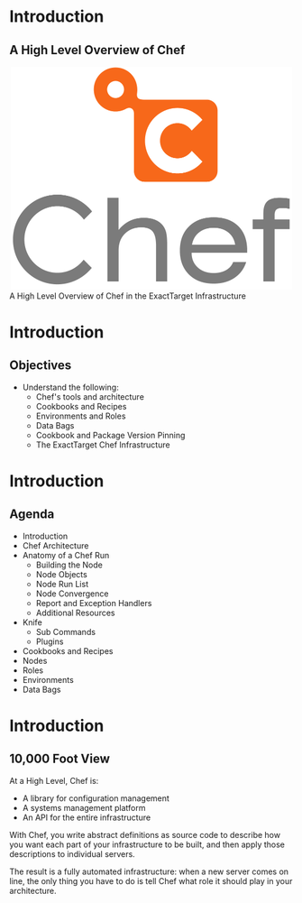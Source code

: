 # Introduction
## A High Level Overview of Chef
<center><img src="../images/oc-chef-logo.png" width="500"></img></center>

<div class="titlePage">A High Level Overview of Chef in the ExactTarget Infrastructure</div>

# Introduction
## Objectives

* Understand the following:
  * Chef's tools and architecture
  * Cookbooks and Recipes
  * Environments and Roles
  * Data Bags
  * Cookbook and Package Version Pinning
  * The ExactTarget Chef Infrastructure

# Introduction
## Agenda

* Introduction
* Chef Architecture
* Anatomy of a Chef Run
  * Building the Node
  * Node Objects
  * Node Run List
  * Node Convergence
  * Report and Exception Handlers
  * Additional Resources
* Knife
  * Sub Commands
  * Plugins
* Cookbooks and Recipes
* Nodes
* Roles
* Environments
* Data Bags

# Introduction
## 10,000 Foot View

At a High Level, Chef is:

* A library for configuration management
* A systems management platform
* An API for the entire infrastructure

With Chef, you write abstract definitions as source code to describe how you want each part of your infrastructure to be built, and then apply those descriptions to individual servers.

The result is a fully automated infrastructure: when a new server comes on line, the only thing you have to do is tell Chef what role it should play in your architecture.
